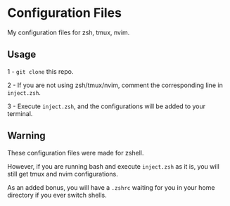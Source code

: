 # Configuration Files
My configuration files for zsh, tmux, nvim.



## Usage
1 - `git clone` this repo.

2 - If you are not using zsh/tmux/nvim, comment the corresponding line in `inject.zsh`.

3 - Execute `inject.zsh`, and the configurations will be added to your terminal.



## Warning
These configuration files were made for zshell.

However, if you are running bash and execute `inject.zsh` as it is, you will still get tmux and nvim configurations.

As an added bonus, you will have a `.zshrc` waiting for you in your home directory if you ever switch shells.
